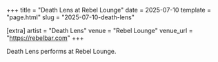 +++
title = "Death Lens at Rebel Lounge"
date = 2025-07-10
template = "page.html"
slug = "2025-07-10-death-lens"

[extra]
artist = "Death Lens"
venue = "Rebel Lounge"
venue_url = "https://rebelbar.com"
+++

Death Lens performs at Rebel Lounge.

